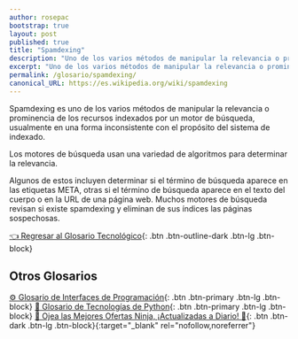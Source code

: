 ```yaml
---
author: rosepac
bootstrap: true
layout: post
published: true
title: "Spamdexing"
description: "Uno de los varios métodos de manipular la relevancia o prominencia de los recursos indexados por un motor de búsqueda"
excerpt: "Uno de los varios métodos de manipular la relevancia o prominencia de los recursos indexados por un motor de búsqueda"
permalink: /glosario/spamdexing/
canonical_URL: https://es.wikipedia.org/wiki/spamdexing
---
```


Spamdexing es uno de los varios métodos de manipular la relevancia o prominencia de los recursos indexados por un motor de búsqueda, usualmente en una forma inconsistente con el propósito del sistema de indexado.

Los motores de búsqueda usan una variedad de algoritmos para determinar la relevancia.

Algunos de estos incluyen determinar si el término de búsqueda aparece en las etiquetas META, otras si el término de búsqueda aparece en el texto del cuerpo o en la URL de una página web. Muchos motores de búsqueda revisan si existe spamdexing y eliminan de sus índices las páginas sospechosas.

[👈 Regresar al Glosario Tecnológico](/glosario/){: .btn .btn-outline-dark .btn-lg .btn-block}

## Otros Glosarios

[⚙ Glosario de Interfaces de Programación](/glosario/completo-interfaces-programacion/){: .btn .btn-primary .btn-lg .btn-block}
[🐍 Glosario de Tecnologías de Python](/glosario/completo-tecnologias-python/){: .btn .btn-primary .btn-lg .btn-block}
[🎁 Ojea las Mejores Ofertas Ninja, ¡Actualizadas a Diario! 🛒](https://www.amazon.es/shop/cibercursos){: .btn .btn-dark .btn-lg .btn-block}{:target="_blank" rel="nofollow,noreferrer"}
